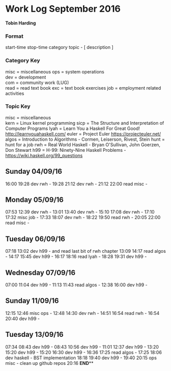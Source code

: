 Work Log September 2016
=======================
**Tobin Harding**

### Format #
start-time stop-time category topic - [ description ]

### Category Key #
misc = miscellaneous
ops = system operations  
dev = development  
com = community work (LUG)  
read = read text book
exc = text book exercises
job = employment related activities

### Topic Key #
misc = miscellaneous  
kern = Linux kernel programming
sicp = The Structure and Interpretation of Computer Programs
lyah = Learn You a Haskell For Great Good! http://learnyouahaskell.com/
euler = Project Euler https://projecteuler.net/
algos = Introduction to Algorithms - Cormen, Leiserson, Rivest, Stein
hunt = hunt for a job
rwh = Real World Haskell - Bryan O'Sullivan, John Goerzen, Don Stewart
h99 = H-99: Ninety-Nine Haskell Problems - https://wiki.haskell.org/99_questions

Sunday 04/09/16
----------------
16:00 19:28 dev rwh - 
19:28 21:12 dev rwh - 
21:12 22:00 read misc - 

Monday 05/09/16
----------------
07:53 12:39 dev rwh - 
13:01 13:40 dev rwh - 
15:10 17:08 dev rwh - 
17:10 17:32 misc job - 
17:33 18:07 dev rwh - 
18:22 19:50 read rwh - 
20:05 22:00 read misc - 

Tuesday 06/09/16
----------------
07:18 13:02 dev h99 - and read last bit of rwh chapter
13:09 14:17 read algos - 
14:17 15:45 dev h99 - 
16:17 18:16 read lyah - 
18:28 19:31 dev h99 - 

Wednesday 07/09/16
----------------
07:00 11:04 dev h99 - 
11:13 11:43 read algos - 
12:38 16:00 dev h99 -

Sunday 11/09/16
----------------
12:15 12:46 misc ops - 
12:48 14:30 dev rwh - 
14:51 16:54 read rwh - 
16:54 20:40 dev h99 - 

Tuesday 13/09/16
----------------
07:34 08:43 dev h99 - 
08:43 10:56 dev h99 - 
11:01 12:37 dev h99 - 
13:20 15:20 dev h99 - 
15:20 16:30 dev h99 - 
16:36 17:25 read algos - 
17:25 18:06 dev haskell - BST implementation
18:18 19:40 dev h99 -
19:40 20:15 ops misc - clean up github repos
20:16
******END********
